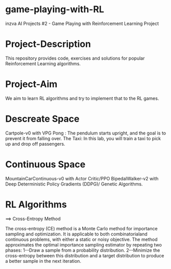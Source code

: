 # game-playing-with-RL
inzva AI Projects #2 - Game Playing with Reinforcement Learning Project

# Project-Description

This repository provides code, exercises and solutions for popular Reinforcement Learning algorithms. 


# Project-Aim

We aim to learn RL algorithms and try to implement that to the RL games.

# Descreate Space
Cartpole-v0 with VPG
Pong : The pendulum starts upright, and the goal is to prevent it from falling over. 
The Taxi: In this lab, you will train a taxi to pick up and drop off passengers. 

# Continuous Space
MountainCarContinuous-v0 with Actor Critic/PPO
BipedalWalker-v2 with Deep Deterministic Policy Gradients (DDPG)/ Genetic Algorithms. 

# RL Algorithms
==> Cross-Entropy Method

The cross-entropy (CE) method is a Monte Carlo method for importance sampling and optimization. It is applicable to both combinatorialand continuous problems, with either a static or noisy objective. The method approximates the optimal importance sampling estimator by repeating two phases:
1--Draw a sample from a probability distribution.
2--Minimize the cross-entropy between this distribution and a target distribution to produce a better sample in the next iteration. 






